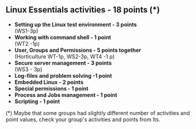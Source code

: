 ## Linux Essentials activities - 18 points (*)  

* **Setting up the Linux test environment - 3 points**  
  (WS1-3p)
* **Working with command shell - 1 point**  
  (WT2 -1p) 
* **User, Groups and  Permissions - 5 points together**  
  (Horticulture WT-1p, WS2-3p, WT4 -1 p) 
* **Secure server management - 3 points**  
  (WS3 - 3p) 
* **Log-files and problem solving -1 point**  
* **Embedded Linux - 2 points**
* **Special permissions - 1 point**
* **Process and Jobs management - 1 point**  
* **Scripting - 1 point**  

(*) Maybe that some groups had slightly different number of activities and point values, check your group's activities and points from Its.
